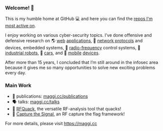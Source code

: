 ### Welcome! 🏡

This is my humble home at GitHub 💻 and here you can find the [repos I'm most active on](https://github.com/phretor?tab=repositories).

I enjoy working on various cyber-security topics. I’ve done offensive and defensive research on 🌎 [web](https://maggi.cc/publication/nikiforakis_strangerdanger_2014/) [applications](https://maggi.cc/publication/unruh_joernphp_2017/), 🔗 [network protocols](https://maggi.cc/publication/maggi_mqttwp_tr_2018/) and devices, embedded systems, 📡 [radio-frequency](https://maggi.cc/publication/maggi_industrialradios_2019/) control systems, 🤖 [industrial robots](https://robosec.org), 🚗 [cars](https://maggi.cc/publication/palanca_candos_2017/), and 📱 [mobile](https://maggi.cc/publication/zheng_greateatlon_2016/) [devices](https://maggi.cc/publication/falsina_grabnrun_2015/).

After more than 15 years, I concluded that I’m still around in the infosec area because it gives me so many opportunities to solve new exciting problems every day.

### Main Work

- 📄 publications: [maggi.cc/publications](https://maggi.cc/publications)
- 🗣 talks: [maggi.cc/talks](https://maggi.cc/talks)
- 📡 [RFQuack](https://github.com/rfquack), the versatile RF-analysis tool that quacks! 
- 📶 [Capture the Signal](https://github.com/capturethesignal), an RF capture the flag framework!

For more details, please visit https://maggi.cc
